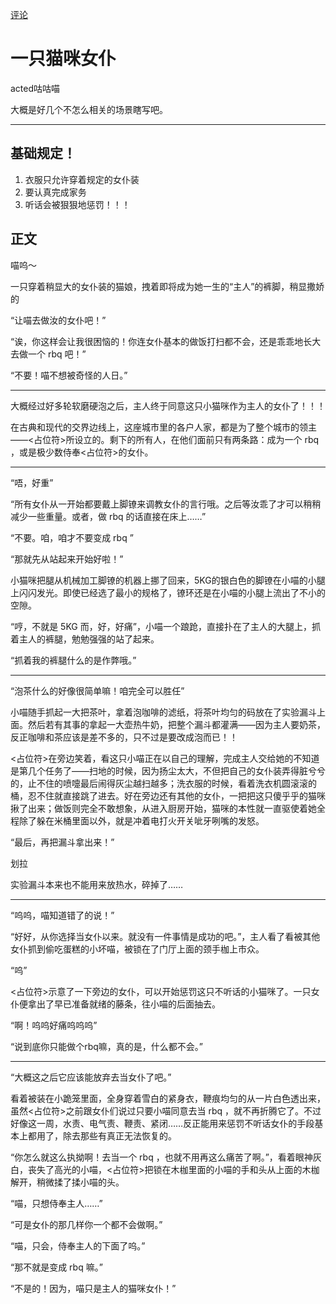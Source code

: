 [评论](https://github.com/SCLeoX/Wearable-Technology/issues/154)
# 一只猫咪女仆
acted咕咕喵

大概是好几个不怎么相关的场景瞎写吧。

---
## 基础规定！
1. 衣服只允许穿着规定的女仆装
2. 要认真完成家务
3. 听话会被狠狠地惩罚！！！

## 正文
喵呜～

一只穿着稍显大的女仆装的猫娘，拽着即将成为她一生的“主人”的裤脚，稍显撒娇的

“让喵去做汝的女仆吧！”

“诶，你这样会让我很困恼的！你连女仆基本的做饭打扫都不会，还是乖乖地长大去做一个 rbq 吧！”

“不要！喵不想被奇怪的人日。”

---
大概经过好多轮软磨硬泡之后，主人终于同意这只小猫咪作为主人的女仆了！！！

在古典和现代的交界边线上，这座城市里的各户人家，都是为了整个城市的领主——<占位符>所设立的。剩下的所有人，在他们面前只有两条路：成为一个 rbq ，或是极少数侍奉<占位符>的女仆。

---
“唔，好重”

“所有女仆从一开始都要戴上脚镣来调教女仆的言行哦。之后等汝乖了才可以稍稍减少一些重量。或者，做 rbq 的话直接在床上……”

“不要。咱，咱才不要变成 rbq ”

“那就先从站起来开始好啦！”

小猫咪把腿从机械加工脚镣的机器上挪了回来，5KG的银白色的脚镣在小喵的小腿上闪闪发光。即使已经选了最小的规格了，镣环还是在小喵的小腿上流出了不小的空隙。

“哼，不就是 5KG 而，好，好痛”，小喵一个踉跄，直接扑在了主人的大腿上，抓着主人的裤腿，勉勉强强的站了起来。

“抓着我的裤腿什么的是作弊哦。”

---
“泡茶什么的好像很简单嘛！咱完全可以胜任”

小喵随手抓起一大把茶叶，拿着泡咖啡的滤纸，将茶叶均匀的码放在了实验漏斗上面。然后若有其事的拿起一大壶热牛奶，把整个漏斗都灌满——因为主人要奶茶，反正咖啡和茶应该是差不多的，只不过是要改成泡而已！！

<占位符>在旁边笑着，看这只小喵正在以自己的理解，完成主人交给她的不知道是第几个任务了——扫地的时候，因为扬尘太大，不但把自己的女仆装弄得脏兮兮的，止不住的喷嚏最后闹得灰尘越扫越多；洗衣服的时候，看着洗衣机圆滚滚的桶，忍不住就直接跳了进去。好在旁边还有其他的女仆，一把把这只傻乎乎的猫咪揪了出来；做饭则完全不敢想象，从进入厨房开始，猫咪的本性就一直驱使着她全程除了躲在米桶里面以外，就是冲着电打火开关呲牙咧嘴的发怒。

“最后，再把漏斗拿出来！”

划拉

实验漏斗本来也不能用来放热水，碎掉了……

---
“呜呜，喵知道错了的说！”

“好好，从你选择当女仆以来。就没有一件事情是成功的吧。”，主人看了看被其他女仆抓到偷吃蛋糕的小坏喵，被锁在了门厅上面的颈手枷上市众。

“呜”

<占位符>示意了一下旁边的女仆，可以开始惩罚这只不听话的小猫咪了。一只女仆便拿出了早已准备就绪的藤条，往小喵的后面抽去。

“啊！呜呜好痛呜呜呜”

“说到底你只能做个rbq嘛，真的是，什么都不会。”

---
“大概这之后它应该能放弃去当女仆了吧。”

看着被装在小跪笼里面，全身穿着雪白的紧身衣，鞭痕均匀的从一片白色透出来，虽然<占位符>之前跟女仆们说过只要小喵同意去当 rbq ，就不再折腾它了。不过好像这一周，水责、电气责、鞭责、紧闭……反正能用来惩罚不听话女仆的手段基本上都用了，除去那些有真正无法恢复的。

“你怎么就这么执拗啊！去当一个 rbq ，也就不用再这么痛苦了啊。”，看着眼神灰白，丧失了高光的小喵，<占位符>把锁在木枷里面的小喵的手和头从上面的木枷解开，稍微揉了揉小喵的头。

“喵，只想侍奉主人……”

“可是女仆的那几样你一个都不会做啊。”

“喵，只会，侍奉主人的下面了呜。”

“那不就是变成 rbq 嘛。”

“不是的！因为，喵只是主人的猫咪女仆！”
